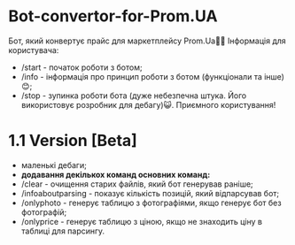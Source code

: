 # Bot-convertor-for-Prom.UA
Бот, який конвертує прайс для маркетплейсу Prom.Ua🌸🪽
Інформація для користувача:
- /start - початок роботи з ботом;
- /info - інформація про принцип роботи з ботом (функціонали та інше)😊;
- /stop - зупинка роботи бота (дуже небезпечна штука. Його використовує розробник для дебагу)😺.
Приємного користування!
# 1.1 Version [Beta]
- маленькі дебаги;
- **додавання декількох команд основних команд:**
- /clear - очищення старих файлів, який бот генерував раніше;
- /infoaboutparsing - показує кількість позицій, який відпарсував бот;
- /onlyphoto - генерує таблицю з фотографіями, якщо генерує бот без фотографій;
- /onlyprice - генерує таблицю з ціною, якщо не знаходить ціну в таблиці для парсингу.
